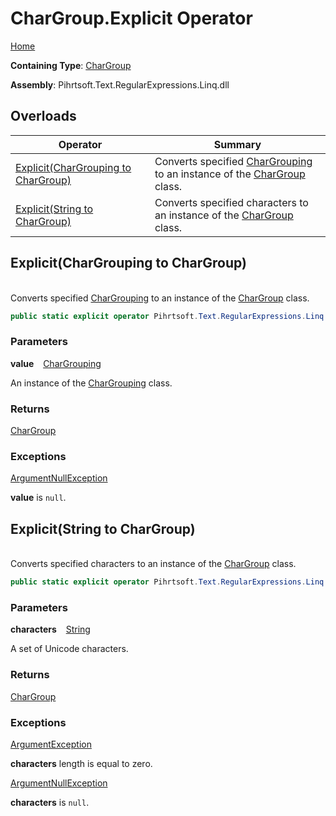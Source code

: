 # CharGroup\.Explicit Operator

[Home](../../../../../../README.md)

**Containing Type**: [CharGroup](../README.md)

**Assembly**: Pihrtsoft\.Text\.RegularExpressions\.Linq\.dll

## Overloads

| Operator | Summary |
| -------- | ------- |
| [Explicit(CharGrouping to CharGroup)](#Pihrtsoft_Text_RegularExpressions_Linq_CharGroup_op_Explicit_Pihrtsoft_Text_RegularExpressions_Linq_CharGrouping__Pihrtsoft_Text_RegularExpressions_Linq_CharGroup) | Converts specified [CharGrouping](../../CharGrouping/README.md) to an instance of the [CharGroup](../README.md) class\. |
| [Explicit(String to CharGroup)](#Pihrtsoft_Text_RegularExpressions_Linq_CharGroup_op_Explicit_System_String__Pihrtsoft_Text_RegularExpressions_Linq_CharGroup) | Converts specified characters to an instance of the [CharGroup](../README.md) class\. |

## Explicit\(CharGrouping to CharGroup\) <a name="Pihrtsoft_Text_RegularExpressions_Linq_CharGroup_op_Explicit_Pihrtsoft_Text_RegularExpressions_Linq_CharGrouping__Pihrtsoft_Text_RegularExpressions_Linq_CharGroup"></a>

\
Converts specified [CharGrouping](../../CharGrouping/README.md) to an instance of the [CharGroup](../README.md) class\.

```csharp
public static explicit operator Pihrtsoft.Text.RegularExpressions.Linq.CharGroup(Pihrtsoft.Text.RegularExpressions.Linq.CharGrouping value)
```

### Parameters

**value** &ensp; [CharGrouping](../../CharGrouping/README.md)

An instance of the [CharGrouping](../../CharGrouping/README.md) class\.

### Returns

[CharGroup](../README.md)

### Exceptions

[ArgumentNullException](https://docs.microsoft.com/en-us/dotnet/api/system.argumentnullexception)

**value** is `null`\.

## Explicit\(String to CharGroup\) <a name="Pihrtsoft_Text_RegularExpressions_Linq_CharGroup_op_Explicit_System_String__Pihrtsoft_Text_RegularExpressions_Linq_CharGroup"></a>

\
Converts specified characters to an instance of the [CharGroup](../README.md) class\.

```csharp
public static explicit operator Pihrtsoft.Text.RegularExpressions.Linq.CharGroup(string characters)
```

### Parameters

**characters** &ensp; [String](https://docs.microsoft.com/en-us/dotnet/api/system.string)

A set of Unicode characters\.

### Returns

[CharGroup](../README.md)

### Exceptions

[ArgumentException](https://docs.microsoft.com/en-us/dotnet/api/system.argumentexception)

**characters** length is equal to zero\.

[ArgumentNullException](https://docs.microsoft.com/en-us/dotnet/api/system.argumentnullexception)

**characters** is `null`\.

